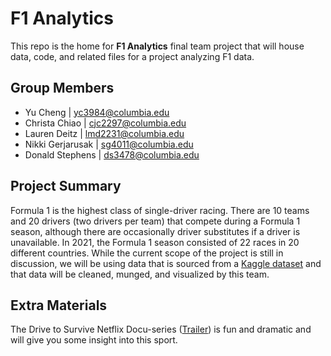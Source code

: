 # F1 Analytics
This repo is the home for **F1 Analytics** final team project that will house data, code, and related files for a project analyzing F1 data. 

## Group Members
- Yu Cheng | yc3984@columbia.edu
- Christa Chiao | cjc2297@columbia.edu
- Lauren Deitz | lmd2231@columbia.edu
- Nikki Gerjarusak | sg4011@columbia.edu
- Donald Stephens | ds3478@columbia.edu

## Project Summary
Formula 1 is the highest class of single-driver racing. There are 10 teams and 20 drivers (two drivers per team) that compete during a Formula 1 season, although there are occasionally driver substitutes if a driver is unavailable. In 2021, the Formula 1 season consisted of 22 races in 20 different countries. While the current scope of the project is still in discussion, we will be using data that is sourced from a [Kaggle dataset](https://www.kaggle.com/rohanrao/formula-1-world-championship-1950-2020?select=circuits.csv) and that data will be cleaned, munged, and visualized by this team. 


## Extra Materials
The Drive to Survive Netflix Docu-series ([Trailer](https://www.youtube.com/watch?v=wtJPe1ksS6E)) is fun and dramatic and will give you some insight into this sport.
